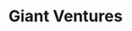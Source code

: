 ---
layout: firm_page
title: "Giant Ventures"
id: "giant.vc"
permalink: "/giantventuresgiant.vc/"
website: "https://www.giant.vc"
offices: "London (United Kingdom), Los Angeles (United States), Copenhagen (Denmark), New York (United States), Stockholm (Sweden)"
investment_stages: "Seed, Series A, Series B"
portfolio_companies: "Ataraxis AI, Beyond Aero, Doccla, RxDiet, Syre, CuspAI"
portfolio_link: ""
investment_markets: "Climate, Health, Inclusive Capitalism"
founded_year: "2020"
description: "Giant backs purpose-driven founders building companies that matter."
linkedin: "https://www.linkedin.com/company/giantventures"
twitter: "https://twitter.com/Giant_Ventures"
instagram: ""
team_page: "https://www.giant.vc#people"
investor_type: "Venture Capital"
crunchbase: "https://www.crunchbase.com/organization/giant-ventures-global"
pitchbook: ""

# SEO Optimization
meta_title: "Giant Ventures - VC Firm - projectstartups.com"
meta_description: "Giant Ventures, Giant backs purpose-driven founders building companies that matter...."
meta_keywords: "Giant Ventures, Climate, Health, Inclusive Capitalism, VC firm, venture capital, startup investor, projectstartups.com"
canonical_url: "https://vc.projectstartups.com/giantventuresgiant.vc/"
---